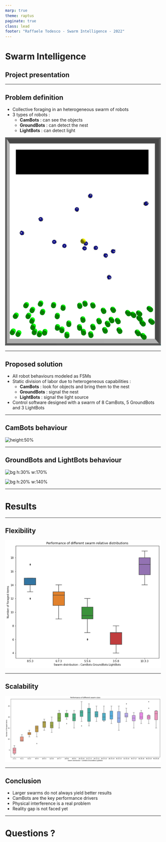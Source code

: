 ```yaml
---
marp: true
theme: raptus
paginate: true
class: lead
footer: "Raffaele Todesco - Swarm Intelligence - 2022"
---
```


<!-- paginate: false -->
<!-- class: lead -->

# Swarm Intelligence

## Project presentation

---

<!-- paginate: true -->
<!-- class: default -->

## Problem definition

-   Collective foraging in an heterogeneous swarm of robots
-   3 types of robots :
    -   **CamBots** : can see the objects
    -   **GroundBots** : can detect the nest
    -   **LightBots** : can detect light

![bg right:45% w:70%](arena.png)

---

## Proposed solution

-   All robot behaviours modeled as FSMs
-   Static division of labor due to heterogeneous capabilities :
    -   **CamBots** : look for objects and bring them to the nest
    -   **GroundBots** : signal the nest
    -   **LightBots** : signal the light source
-   Control software designed with a swarm of 8 CamBots, 5 GroundBots and 3 LightBots

---

## CamBots behaviour

![height:50%](https://mermaid.ink/img/pako:eNqF0j1PwzAQBuC_cvLA1C6MGZhaiQEBglYsWQ7fNTV1bMsfIFT1v3NuUtpUQmRJ5Dx-fWd7r7QnVo1KGTMvDHYR-_nnbetAnuMgtGrtrEdighd05Ht4Q7trFWCCEr-m9OEPaK_hPSMZ18HKw9P7B-s8uG32U_ds9K66dZi4UKZsEX0I1V0iGrOkSpjP72o4NKMA4iwvpoHUX5WEImJVYuQMJgFa0znp5wb8MEvGtPWJgZ0v3XY6ua5zzjcJQ2CMpyUk-owe_WUixmiumL3MEhNkH6SQEgZlx5b-Szs5qp0vjzXLnnFIkAI78Q4cpzxgumzjd0dD9JqpRK7hqWjNKW2KVTPVc-zRkFyffQ1oVd5yz61q5JMwytG37iCuBJJTWpLJPqpmgzbxTGHJ_vXbadXkWPiExis4qsMP7XbcAA)

---

## GroundBots and LightBots behaviour

![bg h:30% w:170%](https://mermaid.ink/img/pako:eNp10bFuwyAQANBfOTE1Urx4RG2GKu3YoamUheViLg4KHBbgWFGUf-_FdtV6KBPi3h3ccVNNtKS0ygULbR22CUN1qQ2DrPEQjPpEtjHAHv3ZKMAMaViCnWsZPXxQLhPIvARblztKmaao7aZoGqCqNoJBw6vH5gxHH2MCJ4QKNYXsXIZHaDuBXzFCQL4Ck2tPh9inDE-bejVJIQ8plTW807BAzy_1CqQV4AiH3-sWieNb_k38k6XWKlAK6KxM7_aoYVQ5UZAWtWwtJpmV4bu4vrMyhTfriqTpI_pMa4V9ibsrN0qX1NMPmn9gVvdv8xmFaA)

![bg h:20% w:140%](https://mermaid.ink/img/pako:eNpVkLlywkAMhl9Foxo3lFtQJV2GIhQ02whL2DvZg1nJEIbh3bOxTYEqHZ9-HQ_sCws6VCOTj0BDpdRdtz5DszkJHr8pc0lwpPjjEUih3t6BQxgyRfgKw2gLoXEh6g26btdCcEsZQjbJGuwOQYFO5SpgYxUdS-RVNc49rdXBfkonqVDOoPOMGPLQxspFQX57ERbGDSapiQK3Ox7_Eh5tlCQeXXOZatva52fjpgu3hT85WKnozhRVNkiTlcM99-isTvKC1l-s1PMP3KNjmg)

---

<!-- class: lead -->

# Results

---

<!-- class: default -->

## Flexibility

![auto](flexibility.png)

---

## Scalability

![h:60% w:80%](scalability.png)

---

## Conclusion

-   Larger swarms do not always yield better results
-   CamBots are the key performance drivers
-   Physical interference is a real problem
-   Reality gap is not faced yet

---

<!-- class: lead -->

# Questions ?
